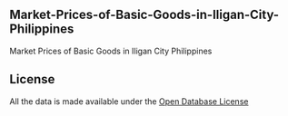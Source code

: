 ## Market-Prices-of-Basic-Goods-in-Iligan-City-Philippines

Market Prices of Basic Goods in Iligan City Philippines

## License

All the data is made available under the [Open Database License](http://opendatacommons.org/licenses/odbl/1.0/)

